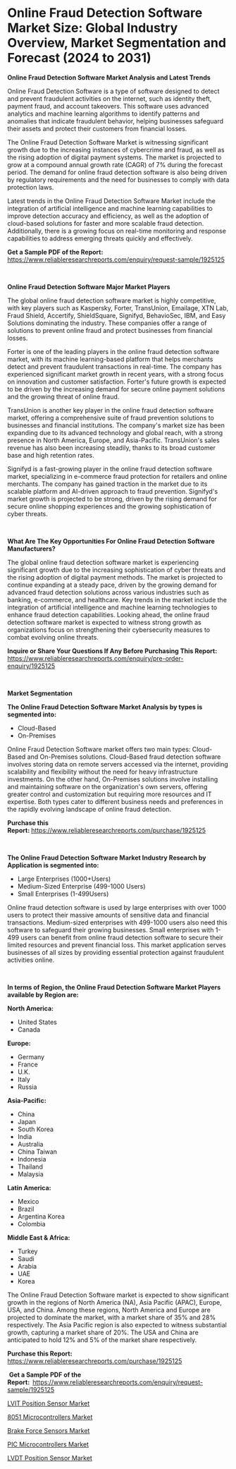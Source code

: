 <p><h1>Online Fraud Detection Software Market Size: Global Industry Overview, Market Segmentation and Forecast (2024 to 2031)</h1></p><p><strong>Online Fraud Detection Software Market Analysis and Latest Trends</strong></p>
<p><p>Online Fraud Detection Software is a type of software designed to detect and prevent fraudulent activities on the internet, such as identity theft, payment fraud, and account takeovers. This software uses advanced analytics and machine learning algorithms to identify patterns and anomalies that indicate fraudulent behavior, helping businesses safeguard their assets and protect their customers from financial losses.</p><p>The Online Fraud Detection Software Market is witnessing significant growth due to the increasing instances of cybercrime and fraud, as well as the rising adoption of digital payment systems. The market is projected to grow at a compound annual growth rate (CAGR) of 7% during the forecast period. The demand for online fraud detection software is also being driven by regulatory requirements and the need for businesses to comply with data protection laws.</p><p>Latest trends in the Online Fraud Detection Software Market include the integration of artificial intelligence and machine learning capabilities to improve detection accuracy and efficiency, as well as the adoption of cloud-based solutions for faster and more scalable fraud detection. Additionally, there is a growing focus on real-time monitoring and response capabilities to address emerging threats quickly and effectively.</p></p>
<p><strong>Get a Sample PDF of the Report:&nbsp;</strong> <a href="https://www.reliableresearchreports.com/enquiry/request-sample/1925125">https://www.reliableresearchreports.com/enquiry/request-sample/1925125</a></p>
<p>&nbsp;</p>
<p><strong>Online Fraud Detection Software Major Market Players</strong></p>
<p><p>The global online fraud detection software market is highly competitive, with key players such as Kaspersky, Forter, TransUnion, Emailage, XTN Lab, Fraud Shield, Accertify, ShieldSquare, Signifyd, BehavioSec, IBM, and Easy Solutions dominating the industry. These companies offer a range of solutions to prevent online fraud and protect businesses from financial losses.</p><p>Forter is one of the leading players in the online fraud detection software market, with its machine learning-based platform that helps merchants detect and prevent fraudulent transactions in real-time. The company has experienced significant market growth in recent years, with a strong focus on innovation and customer satisfaction. Forter's future growth is expected to be driven by the increasing demand for secure online payment solutions and the growing threat of online fraud.</p><p>TransUnion is another key player in the online fraud detection software market, offering a comprehensive suite of fraud prevention solutions to businesses and financial institutions. The company's market size has been expanding due to its advanced technology and global reach, with a strong presence in North America, Europe, and Asia-Pacific. TransUnion's sales revenue has also been increasing steadily, thanks to its broad customer base and high retention rates.</p><p>Signifyd is a fast-growing player in the online fraud detection software market, specializing in e-commerce fraud protection for retailers and online merchants. The company has gained traction in the market due to its scalable platform and AI-driven approach to fraud prevention. Signifyd's market growth is projected to be strong, driven by the rising demand for secure online shopping experiences and the growing sophistication of cyber threats.</p></p>
<p>&nbsp;</p>
<p><strong>What Are The Key Opportunities For Online Fraud Detection Software Manufacturers?</strong></p>
<p><p>The global online fraud detection software market is experiencing significant growth due to the increasing sophistication of cyber threats and the rising adoption of digital payment methods. The market is projected to continue expanding at a steady pace, driven by the growing demand for advanced fraud detection solutions across various industries such as banking, e-commerce, and healthcare. Key trends in the market include the integration of artificial intelligence and machine learning technologies to enhance fraud detection capabilities. Looking ahead, the online fraud detection software market is expected to witness strong growth as organizations focus on strengthening their cybersecurity measures to combat evolving online threats.</p></p>
<p><strong>Inquire or Share Your Questions If Any Before Purchasing This Report:</strong> <a href="https://www.reliableresearchreports.com/enquiry/pre-order-enquiry/1925125">https://www.reliableresearchreports.com/enquiry/pre-order-enquiry/1925125</a></p>
<p>&nbsp;</p>
<p><strong>Market Segmentation</strong></p>
<p><strong>The Online Fraud Detection Software Market Analysis by types is segmented into:</strong></p>
<p><ul><li>Cloud-Based</li><li>On-Premises</li></ul></p>
<p><p>Online Fraud Detection Software market offers two main types: Cloud-Based and On-Premises solutions. Cloud-Based fraud detection software involves storing data on remote servers accessed via the internet, providing scalability and flexibility without the need for heavy infrastructure investments. On the other hand, On-Premises solutions involve installing and maintaining software on the organization's own servers, offering greater control and customization but requiring more resources and IT expertise. Both types cater to different business needs and preferences in the rapidly evolving landscape of online fraud detection.</p></p>
<p><strong>Purchase this Report:&nbsp;</strong><a href="https://www.reliableresearchreports.com/purchase/1925125">https://www.reliableresearchreports.com/purchase/1925125</a></p>
<p>&nbsp;</p>
<p><strong>The Online Fraud Detection Software Market Industry Research by Application is segmented into:</strong></p>
<p><ul><li>Large Enterprises (1000+Users)</li><li>Medium-Sized Enterprise (499-1000 Users)</li><li>Small Enterprises (1-499Users)</li></ul></p>
<p><p>Online fraud detection software is used by large enterprises with over 1000 users to protect their massive amounts of sensitive data and financial transactions. Medium-sized enterprises with 499-1000 users also need this software to safeguard their growing businesses. Small enterprises with 1-499 users can benefit from online fraud detection software to secure their limited resources and prevent financial loss. This market application serves businesses of all sizes by providing essential protection against fraudulent activities online.</p></p>
<p>&nbsp;</p>
<p><strong>In terms of Region, the Online Fraud Detection Software Market Players available by Region are:</strong></p>
<p>
    <p> <strong> North America: </strong>
        <ul>
            <li>United States</li>
            <li>Canada</li>
        </ul>
        </p> 
    <p> <strong> Europe: </strong>
        <ul>
            <li>Germany</li>
            <li>France</li>
            <li>U.K.</li>
            <li>Italy</li>
            <li>Russia</li>
        </ul>
        </p> 
    <p> <strong> Asia-Pacific: </strong>
        <ul>
            <li>China</li>
            <li>Japan</li>
            <li>South Korea</li>
            <li>India</li>
            <li>Australia</li>
            <li>China Taiwan</li>
            <li>Indonesia</li>
            <li>Thailand</li>
            <li>Malaysia</li>
        </ul>
        </p> 
    <p> <strong> Latin America: </strong>
        <ul>
            <li>Mexico</li>
            <li>Brazil</li>
            <li>Argentina Korea</li>
            <li>Colombia</li>
        </ul>
        </p> 
    <p> <strong> Middle East & Africa: </strong>
        <ul>
            <li>Turkey</li>
            <li>Saudi</li>
            <li>Arabia</li>
            <li>UAE</li>
            <li>Korea</li>
        </ul>
    </p>
    </p>
<p><p>The Online Fraud Detection Software market is expected to show significant growth in the regions of North America (NA), Asia Pacific (APAC), Europe, USA, and China. Among these regions, North America and Europe are projected to dominate the market, with a market share of 35% and 28% respectively. The Asia Pacific region is also expected to witness substantial growth, capturing a market share of 20%. The USA and China are anticipated to hold 12% and 5% of the market share respectively.</p></p>
<p><strong>Purchase this Report: </strong><a href="https://www.reliableresearchreports.com/purchase/1925125">https://www.reliableresearchreports.com/purchase/1925125</a></p>
<p>&nbsp;<strong>Get a Sample PDF of the Report:&nbsp;&nbsp;</strong><a href="https://www.reliableresearchreports.com/enquiry/request-sample/1925125">https://www.reliableresearchreports.com/enquiry/request-sample/1925125</a></p>
<p><strong></strong></p>
<p><p><a href="https://zircon-bluebell-299.notion.site/LVIT-Position-Sensor-Market-Size-Share-Trends-Analysis-Report-By-Material-By-Type-By-End-user--f26084881af94ac5b5b5a40d39bc013b">LVIT Position Sensor Market</a></p><p><a href="https://view.publitas.com/reportprime-1/8051-microcontrollers-market-research-report-forecasted-for-period-from-2024-2031-by-market-type-market-application-and-region/">8051 Microcontrollers Market</a></p><p><a href="https://natural-crush-b99.notion.site/Brake-Force-Sensors-Market-Size-Focuses-on-Market-Dynamics-In-Depth-Analysis-and-Future-Projections-dd03e9611c794b98ba1a887f5c87228c">Brake Force Sensors Market</a></p><p><a href="https://view.publitas.com/reportprime-1/pic-microcontrollers-market-size-growth-and-forecast-from-2024-2031/">PIC Microcontrollers Market</a></p><p><a href="https://iodized-pantydraco-05c.notion.site/Global-LVDT-Position-Sensor-Market-by-Types-Applications-and-Major-Players-with-Regional-Growth-R-2b3d0bdfe7ec4fe4bde0b19e23637265">LVDT Position Sensor Market</a></p></p>